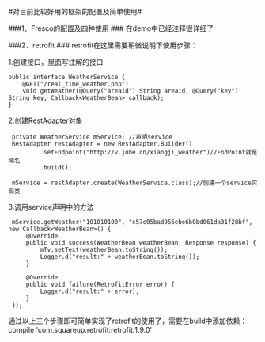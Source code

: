 #对目前比较好用的框架的配置及简单使用#

###1、Fresco的配置及四种使用 ###
在demo中已经注释很详细了

###2、retrofit ###
retrofit在这里需要稍微说明下使用步骤：

1.创建接口，里面写注解的接口

    public interface WeatherService {
        @GET("/real_time_weather.php")
        void getWeather(@Query("areaid") String areaid, @Query("key") String key, Callback<WeatherBean> callback);
    }
2.创建RestAdapter对象

	 private WeatherService mService; //声明service
	 RestAdapter restAdapter = new RestAdapter.Builder()
             .setEndpoint("http://v.juhe.cn/xiangji_weather")//EndPoint就是域名
             .build();

     mService = restAdapter.create(WeatherService.class);//创建一个service实现类

3.调用service声明中的方法

	 mService.getWeather("101010100", "c57c05bad956ebe6b0bd061da31f28bf", new Callback<WeatherBean>() {
         @Override
         public void success(WeatherBean weatherBean, Response response) {
             mTv.setText(weatherBean.toString());
             Logger.d("result:" + weatherBean.toString());
         }

         @Override
         public void failure(RetrofitError error) {
             Logger.d("result:" + error);
         }
     });


通过以上三个步骤即可简单实现了retrofit的使用了，需要在build中添加依赖：compile 'com.squareup.retrofit:retrofit:1.9.0'






